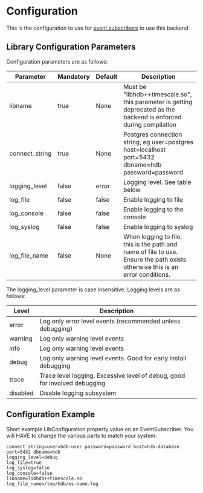 # Configuration

This is the configuration to use for [event subscribers](https://github.com/tango-controls-hdbpp/hdbpp-es) to use this backend

## Library Configuration Parameters

Configuration parameters are as follows:

| Parameter | Mandatory | Default | Description |
|------|-----|-----|-----|
| libname | true | None | Must be "libhdb++timescale.so", this parameter is getting deprecated as the backend is enforced during compilation |
| connect_string | true | None | Postgres connection string, eg user=postgres host=localhost port=5432 dbname=hdb password=password |
| logging_level | false | error | Logging level. See table below |
| log_file | false | false | Enable logging to file |
| log_console | false | false | Enable logging to the console |
| log_syslog | false | false | Enable logging to syslog |
| log_file_name | false | None | When logging to file, this is the path and name of file to use. Ensure the path exists otherwise this is an error conditions. |

The logging_level parameter is case insensitive. Logging levels are as follows:

| Level | Description |
|------|-----|
| error | Log only error level events (recommended unless debugging) |
| warning | Log only warning level events |
| info | Log only warning level events |
| debug | Log only warning level events. Good for early install debugging |
| trace | Trace level logging. Excessive level of debug, good for involved debugging |
| disabled | Disable logging subsystem |

## Configuration Example

Short example LibConfiguration property value on an EventSubscriber. You will HAVE to change the various parts to match your system:

```
connect_string=user=hdb-user password=password host=hdb-database port=5432 dbname=hdb
logging_level=debug
log_file=true
log_syslog=false
log_console=false
libname=libhdb++timescale.so
log_file_name=/tmp/hdb/es-name.log
````
